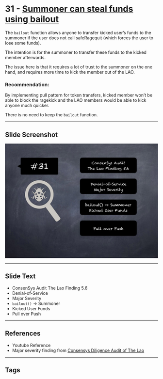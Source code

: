 
# 31 - [Summoner can steal funds using bailout](./Summoner%20can%20steal%20funds%20using%20bailout.md)

The `bailout` function allows anyone to transfer kicked user’s funds to the summoner if the user does not call safeRagequit (which forces the user to lose some funds). 

The intention is for the summoner to transfer these funds to the kicked member afterwards. 

The issue here is that it requires a lot of trust to the summoner on the one hand, and requires more time to kick the member out of the LAO.

### Recommendation:
By implementing pull pattern for token transfers, kicked member won’t be able to block the ragekick and the LAO members would be able to kick anyone much quicker. 

There is no need to keep the `bailout` function.
___
## Slide Screenshot
![031.jpg](../../images/7.%20Audit%20Findings%20101/031.jpg)
___
## Slide Text
- ConsenSys Audit The Lao Finding 5.6
- Denial-of-Service
- Major Severity
- `bailout()` -> Summoner
- Kicked User Funds
- Pull over Push
___
## References
- Youtube Reference
- Major severity finding from [Consensys Diligence Audit of The Lao](https://consensys.net/diligence/audits/2020/01/the-lao)
___
## Tags
